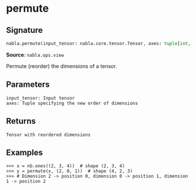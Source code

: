# permute

## Signature

```python
nabla.permute(input_tensor: nabla.core.tensor.Tensor, axes: tuple[int, ...]) -> nabla.core.tensor.Tensor
```

**Source**: `nabla.ops.view`

Permute (reorder) the dimensions of a tensor.

Parameters
----------
    input_tensor: Input tensor
    axes: Tuple specifying the new order of dimensions

Returns
-------
    Tensor with reordered dimensions

Examples
--------
    >>> x = nb.ones((2, 3, 4))  # shape (2, 3, 4)
    >>> y = permute(x, (2, 0, 1))  # shape (4, 2, 3)
    >>> # Dimension 2 -> position 0, dimension 0 -> position 1, dimension 1 -> position 2

